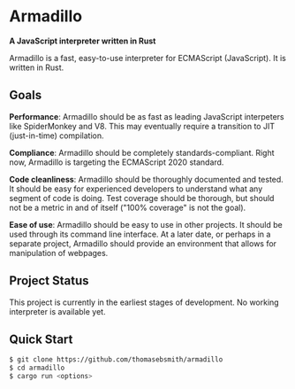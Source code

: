 # Armadillo
**A JavaScript interpreter written in Rust**

Armadillo is a fast, easy-to-use interpreter for ECMAScript (JavaScript).
It is written in Rust.

## Goals
**Performance**: Armadillo should be as fast as leading JavaScript interpeters
like SpiderMonkey and V8. This may eventually require a transition to JIT
(just-in-time) compilation.

**Compliance**: Armadillo should be completely standards-compliant. Right now,
Armadillo is targeting the ECMAScript 2020 standard.

**Code cleanliness**: Armadillo should be thoroughly documented and tested. It
should be easy for experienced developers to understand what any segment of
code is doing. Test coverage should be thorough, but should not be a metric in
and of itself ("100% coverage" is not the goal).

**Ease of use**: Armadillo should be easy to use in other projects. It should
be used through its command line interface. At a later date, or perhaps in a
separate project, Armadillo should provide an environment that allows for
manipulation of webpages.

## Project Status
This project is currently in the earliest stages of development. No working
interpreter is available yet.

## Quick Start
```sh
$ git clone https://github.com/thomasebsmith/armadillo
$ cd armadillo
$ cargo run <options>
```
